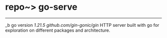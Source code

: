 # repo~> go-serve

---


_b go version _1.21.5_
_github.com/gin-gonic/gin_
HTTP server built with go for exploration on different packages and architecture.


